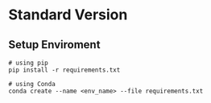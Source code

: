 # Standard Version

## Setup Enviroment
```
# using pip
pip install -r requirements.txt

# using Conda
conda create --name <env_name> --file requirements.txt
```